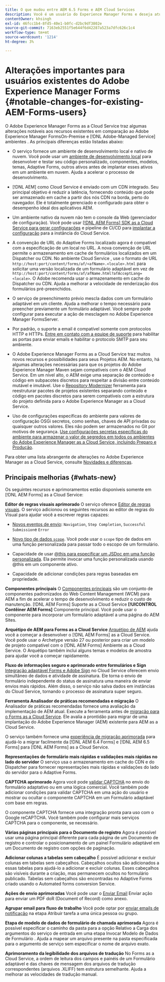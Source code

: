 ```yaml
---
title: O que mudou entre AEM 6.5 Forms e AEM Cloud Services
description: Você é um usuário do Experience Manager Forms e deseja atualizar para o Adobe Experience Manager Forms as a Cloud Service? Saiba mais sobre as alterações mais importantes antes de atualizar ou migrar para o Cloud Service.
contentOwner: khsingh
exl-id: 46fcc1b4-8fd5-40e1-b0fc-d2bc9df3802e
source-git-commit: 7163eb2551f5e644f6d42287a523a7dfc626c1c4
workflow-type: tm+mt
source-wordcount: '1214'
ht-degree: 3%

---
```


# Alterações importantes para usuários existentes do Adobe Experience Manager Forms  {#notable-changes-for-existing-AEM-Forms-users}

O Adobe Experience Manager Forms as a Cloud Service traz algumas alterações notáveis aos recursos existentes em comparação ao Adobe Experience Manager FormsOn-Premise e [!DNL Adobe-Managed Service] ambientes . As principais diferenças estão listadas abaixo:

* O serviço fornece um ambiente de desenvolvimento local e nativo de nuvem. Você pode usar um [ambiente de desenvolvimento local](setup-local-development-environment.md) para desenvolver e testar seu código personalizado, componentes, modelos, temas, Adaptive Forms, outros ativos antes de implantar esses ativos em um ambiente em nuvem. Ajuda a acelerar o processo de desenvolvimento.
* [!DNL AEM] como Cloud Service é enviado com um CDN integrado. Seu principal objetivo é reduzir a latência, fornecendo conteúdo que pode ser armazenado em cache a partir dos nós CDN na borda, perto do navegador. Ele é totalmente gerenciado e configurado para obter o desempenho ideal dos aplicativos AEM.
* Um ambiente nativo da nuvem não tem o console da Web (gerenciador de configuração). Você pode usar [[!DNL AEM Forms] SDK as a Cloud Service para gerar configurações](https://experienceleague.adobe.com/docs/experience-manager-cloud-service/implementing/deploying/configuring-osgi.html?lang=en#generating-osgi-configurations-using-the-aem-sdk-quickstart) e pipeline de CI/CD para [implantar a configuração](https://experienceleague.adobe.com/docs/experience-manager-cloud-service/implementing/using-cloud-manager/deploy-code.html?lang=en#deployment-process) para a instância do Cloud Service.

* A convenção de URL do Adaptive Forms localizado agora é compatível com a especificação de um local no URL. A nova convenção de URL permite o armazenamento em cache de formulários localizados em um Dispatcher ou CDN. No ambiente Cloud Service , use o formato de URL `http://host:port/content/forms/af/<afName>.<locale>.html` para solicitar uma versão localizada de um formulário adaptável em vez de `http://host:port/content/forms/af/afName.html?afAcceptLang=<locale>`. O Adobe recomenda usar o armazenamento em cache do Dispatcher ou CDN. Ajuda a melhorar a velocidade de renderização dos formulários pré-preenchidos.
* O serviço de preenchimento prévio mescla dados com um formulário adaptável em um cliente. Ajuda a melhorar o tempo necessário para preencher previamente um formulário adaptável. Você sempre pode configurar para executar a ação de mesclagem no Adobe Experience Manager FormsServer.
* Por padrão, o suporte a email é compatível somente com protocolos HTTP e HTTPs. [Entre em contato com a equipe de suporte](https://experienceleague.adobe.com/docs/experience-manager-cloud-service/implementing/developing/development-guidelines.html#sending-email) para habilitar as portas para enviar emails e habilitar o protocolo SMTP para seu ambiente.
* O Adobe Experience Manager Forms as a Cloud Service traz muitos novos recursos e possibilidades para seus Projetos AEM. No entanto, há algumas alterações necessárias para que os projetos do Adobe Experience Manager Maven sejam compatíveis com o AEM Cloud Service. Em um nível alto, o AEM exige uma separação de conteúdo e código em subpacotes discretos para respeitar a divisão entre conteúdo mutável e imutável. Use o [Repository Modernizer](https://experienceleague.adobe.com/docs/experience-manager-cloud-service/moving/refactoring-tools/repo-modernizer.html) ferramenta para reestruturar pacotes de projetos existentes separando conteúdo e código em pacotes discretos para serem compatíveis com a estrutura do projeto definida para o Adobe Experience Manager as a Cloud Service.

<!--  If your Cloud Configuration contains a secret (password), create a separate Cloud Configuration for every Author instance (Developer, Stage, and Production). If a Cloud Configuration is also required on Publish instances, publish/replicate a separate Cloud Configuration for every Publish instance (Developer, Stage, and Production). 

* When you create a Cloud Configuration that contains a secret, each Cloud Service instance (Developer, Stage, and Production) uses its own encryption key to encrypt the password before storing it. So, manually create such Cloud Configuration for every Cloud Service instance (Developer, Stage, and Production). Also, do not store secrets used in a Cloud Configuration to your Cloud Manager Git repository.

* Use [!DNL Cloud Manager] [APIs to convert and provide your passwords as secrets](https://experienceleague.adobe.com/docs/experience-manager-cloud-service/implementing/deploying/configuring-osgi.html?lang=en#setting-values-via-api). Do not store plain text password or secrets on your environments. -->

* Uso de configurações específicas do ambiente para valores de configuração OSGi secretos, como senhas, chaves de API privadas ou quaisquer outros valores. Eles não podem ser armazenados no Git por motivos de segurança. [Use configurações secretas específicas do ambiente para armazenar o valor de segredos em todos os ambientes do Adobe Experience Manager as a Cloud Service, incluindo Preparo e Produção](https://experienceleague.adobe.com/docs/experience-manager-cloud-service/implementing/deploying/configuring-osgi.html?lang=en#when-to-use-secret-environment-specific-configuration-values).

Para obter uma lista abrangente de alterações no Adobe Experience Manager as a Cloud Service, consulte [Novidades e diferenças](https://experienceleague.adobe.com/docs/experience-manager-cloud-service/overview/what-is-new-and-different.html).

<!-- ## Feature comparison {#comparison}

[!DNL AEM Forms] as a Cloud Service and Experience Manager 6.5 Forms share a common set of features: Adaptive Forms, data integration, integration with [!DNL Adobe Sign], themes, templates, and forms management interface are identical. You can easily port your existing Adaptive Forms from an Experience Manager 6.5 Forms or an earlier version to [!DNL AEM Forms] as a Cloud Service.

### Features of AEM 6.5 Forms and [!DNL AEM Forms] as a Cloud Service {#feature-comparison}

The following table lists the major features of Experience Manager 6.5 Forms and provides information about whether the feature is partially or fully supported in [!DNL AEM Forms] as a Cloud Service, with a link to more information about the feature. The table also lists extra features available in [!DNL AEM Forms] as a Cloud Service.


| Feature/Capability | AEM 6.5 Forms | [!DNL AEM Forms] as a Cloud Service |
| - | - | - |
| Adaptive Forms | &#x2611; | &#x2611; |
| Data Integration | &#x2611; | &#x2611;(With some changes) |
| Automated Forms Conversion Service | &#x2611; | &#x2611; |
| Integration with Adobe Sign | &#x2611; | &#x2611;(With some changes) |
| Themes and Templates | &#x2611; | &#x2611; ([With some changes](themes.md#difference-in-themes))|
| Rule editor | &#x2611; | &#x2611; (With some changes) |
| Forms Portal | &#x2611; | --- |
| Integration with Adobe Analytics | &#x2611; | &#x2612; |
| Document Security | &#x2611; | &#x2612; | -->

<!-- ## New features {#comparison} -->



## Principais melhorias {#whats-new}

<!-- [!DNL AEM Forms] as a Cloud Service offers benefits like auto-scaling, cost-effectiveness, zero downtime for upgrades, and cloud-native development environment and more. The list does not stop here. The following features are are start and are available only for [!DNL AEM Forms] as a Cloud Service: -->

Os seguintes recursos e aprimoramentos estão disponíveis somente em [!DNL AEM Forms] as a Cloud Service:

**Editor de regras visuais aprimorado**
O serviço oferece [Editor de regras visuais](rule-editor.md#visual-rule-editor). O serviço adicionou os seguintes recursos ao editor de regras do Visual para ajudar você a escrever regras capazes:

* [Novos eventos de envio](working-with-adobe-sign.md#available-operator-types-and-events-in-rule-editor): `Navigation`, `Step Completion`, `Successful Submission`e `Error`

* [Novo tipo de dados `scope`](rule-editor.md#custom-functions). Você pode usar o `scope` tipo de dados em uma função personalizada para passar todo o escopo de um formulário.

* Capacidade de usar [@this para especificar um JSDoc em uma função personalizada](rule-editor.md#custom-functions). Ela permite invocar uma função personalizada usando @this em um componente ativo.

* Capacidade de adicionar condições para regras baseadas em propriedade.

**Componentes principais**
O [Componentes principais](https://experienceleague.adobe.com/docs/experience-manager-core-components/using/introduction.html?lang=pt-BR) são um conjunto de componentes padronizados do Web Content Management (WCM) para AEM a fim de acelerar o tempo de desenvolvimento e reduzir o custo de manutenção. [!DNL AEM Forms] Suporte as a Cloud Service **[!UICONTROL Contêiner AEM Forms]** Componente principal. Você pode usar o componente para incorporar um formulário adaptável a uma página do AEM Sites.

**Arquétipo de AEM para Forms as a Cloud Service**
[Arquétipo de AEM](https://github.com/adobe/aem-project-archetype/releases/tag/aem-project-archetype-27) ajuda você a começar a desenvolver o [!DNL AEM Forms] as a Cloud Service. Você pode usar o Archetype versão 27 ou posterior para criar um modelo de projeto compatível com o [!DNL AEM Forms] Ambiente as a Cloud Service. O Arquétipo também inclui alguns temas e modelos de amostra para ajudar você a começar rapidamente.

**Fluxo de informações seguro e aprimorado entre formulários e Sign**
[Integração adaptável Forms e Adobe Sign](working-with-adobe-sign.md) no Cloud Service oferecem envio simultâneo de dados e atividade de assinatura. Ele torna o envio de formulário independente do status de assinatura uma maneira de enviar envios mais rápidos. Além disso, o serviço não salva dados em instâncias do Cloud Service, tornando o processo de assinatura super seguro.

**Ferramenta Analisador de práticas recomendadas e migração**
O Analisador de práticas recomendadas fornece uma avaliação da implementação de AEM atual. Execute a ferramenta antes de [migração para o Forms as a Cloud Service](migrate-to-forms-as-a-cloud-service.md). Ele avalia a prontidão para migrar de uma implantação do Adobe Experience Manager (AEM) existente para AEM as a Cloud Service.

O serviço também fornece uma [experiência de migração aprimorada](migrate-to-forms-as-a-cloud-service.md) para ajudá-lo a migrar facilmente da [!DNL AEM 6.4 Forms] e [!DNL AEM 6.5 Forms] para [!DNL AEM Forms] as a Cloud Service.

**Representações de formulário mais rápidas e validações mais rápidas no lado do servidor**
O serviço usa o armazenamento em cache do CDN e do Dispatcher para fornecer representações mais rápidas e validações do lado do servidor para o Adaptive Forms.

**CAPTCHA aprimorado**
Agora você pode [validar CAPTCHA](captcha-adaptive-forms.md) no envio do formulário adaptativo ou em uma lógica comercial. Você também pode adicionar condições para validar CAPTCHA em uma ação do usuário e mostrar ou ocultar o componente CAPTCHA em um Formulário adaptável com base em regras.

O componente CAPTCHA fornece uma integração pronta para uso com o Google reCAPTCHA. Você também pode configurar mais serviços CAPTCHA para o componente, se necessário.

**Várias páginas principais para o Documento de registro**
Agora é possível usar uma página principal diferente para cada página de um Documento de registro e controlar o posicionamento de um painel Formulário adaptável em um Documento de registro com opções de paginação.

**Adicionar colunas a tabelas sem cabeçalho**
É possível adicionar e excluir colunas em tabelas sem cabeçalhos. Cabeçalhos ocultos são adicionados a essas tabelas para ajudá-lo a adicionar e excluir colunas. Esses cabeçalhos são visíveis durante a criação, mas permanecem ocultos no formulário publicado. Tabelas sem cabeçalhos são encontradas no Adaptive Forms criado usando o Automated forms conversion Service.

**Ações de envio aprimoradas**
Você pode usar o [Enviar Email](configuring-submit-actions.md#send-email#send-email) Enviar ação para enviar um PDF doR (Document of Record) como anexo.

**Agrupar email para fluxo de trabalho**
Você pode optar por [enviar emails de notificação](aem-forms-workflow-step-reference.md#assign-task-step) na etapa Atribuir tarefa a uma única pessoa ou grupo.

**Etapa de modelo de dados de formulário de chamada aprimorada**
Agora é possível especificar o caminho da pasta para a opção Relativo a Carga dos argumentos do serviço de entrada em uma etapa Invocar Modelo de Dados de Formulário . Ajuda a mapear um arquivo presente na pasta especificada para o argumento de serviço sem especificar o nome de arquivo exato.

**Aprimoramento da legibilidade dos arquivos de tradução**
No Forms as a Cloud Service, a ordem de leitura dos campos e painéis de um Formulário adaptável e das chaves de mensagem dos arquivos de tradução correspondentes (arquivos .XLIFF) tem estrutura semelhante. Ajuda a melhorar as velocidades de tradução manual.

<!-- ## Feature comparison {#feature-comparison}

[!DNL AEM Forms] as a Cloud Service and [!DNL AEM 6.5 Forms] share some features like Adaptive Forms, Data Integration, and Forms Portal. You can easily port your existing Adaptive Forms from an [!DNL AEM 6.5 Forms] or an earlier version to [!DNL AEM Forms] as a Cloud Service.

### Features of [!DNL AEM 6.5 Forms] and [!DNL AEM Forms] as a Cloud Service {#aem-6.5-vs-aem-forms-as-a-cloud-service}

The following table lists the major features of [!DNL AEM 6.5 Forms] and provides information about the features coming soon to [!DNL AEM Forms] as a Cloud Service:

| Feature/Capability | AEM 6.5 Forms  | [!DNL AEM Forms] as a Cloud Service |
|---|---|---|
| Cloud-native architecture | &#x2612; | &#x2611;  |
| Auto-scaling based on load | &#x2612; | &#x2611;  |
| Zero downtime for upgrades | &#x2612; | &#x2611;  |
| Feature roll-out frequency | Quarterly | Agile*  |
| CDN (content delivery network) included | &#x2612; | &#x2611;  |
| Topologies optimized for maximum resilience and efficiency | &#x2612; | &#x2611;  |
| Cloud-native development environment | &#x2612; | &#x2611;  |
| Self-Service via Cloud Manager | &#x2612; | &#x2611;  |
| Automated upgrades with Continuous Integration and Continuous Delivery (CI/CD)| &#x2611; | &#x2611;  |
| Adaptive Forms | &#x2611; | &#x2611; |
| Data Integration | &#x2611; | &#x2611; |
| Automated Forms Conversion Service | &#x2611; | &#x2611; |
| Integration with [!DNL Adobe Sign] | &#x2611; | &#x2611; |
| Integration with [!DNL AEM Sites] | &#x2611; | &#x2611; |
| Enhanced Visual Rule editor | &#x2612; | &#x2611; |
| Forms Portal | &#x2611; | Coming Soon |
| Integration with [!DNL Adobe Analytics] | &#x2611; | Coming Soon |
| Integration with [!DNL Adobe Target] | &#x2611; | Coming Soon |
| Document Security | &#x2611; | &#x2612; |

`*` New features every month and bug fix updates on daily basis.

For a comprehensive list of changes in AEM as a Cloud Service, See [What is New and What is Different](https://docs.adobe.com/content/help/en/experience-manager-cloud-service/overview/what-is-new-and-different.html) and [Notable changes in [!DNL AEM Forms] as a Cloud Service](notable-changes.md) -->
